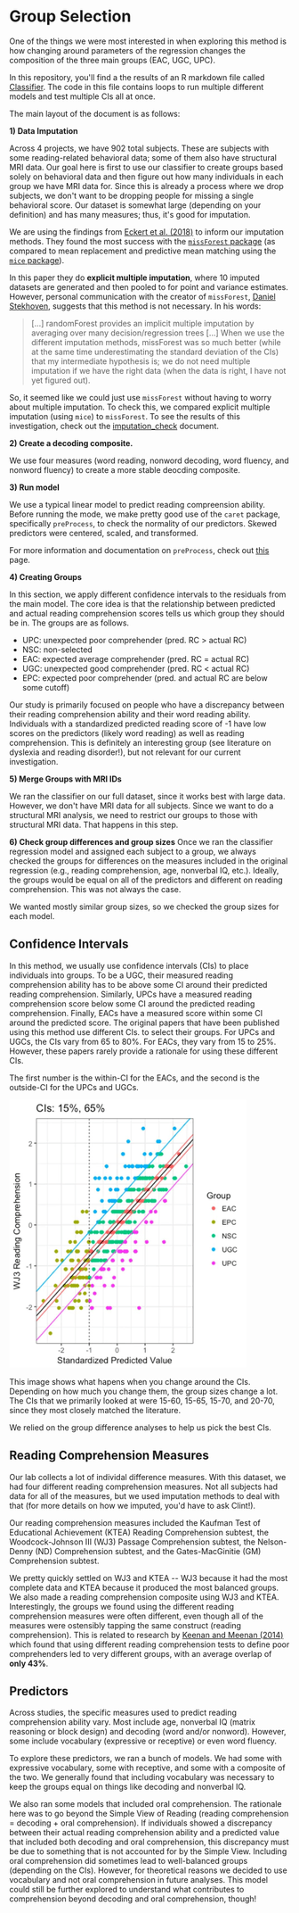 # Group Selection

One of the things we were most interested in when exploring this method is how changing around parameters of the regression changes the composition of the three main groups (EAC, UGC, UPC).

In this repository, you'll find a the results of an R markdown file called [Classifier](./Classifier.md). The code in this file contains loops to run multiple different models and test multiple CIs all at once.

The main layout of the document is as follows:

**1) Data Imputation** 

Across 4 projects, we have 902 total subjects. These are subjects with some reading-related behavioral data; some of them also have structural MRI data. Our goal here is first to use our classifier to create groups based solely on behavioral data and then figure out how many individuals in each group we have MRI data for. Since this is already a process where we drop subjects, we don't want to be dropping people for missing a single behavioral score. Our dataset is somewhat large (depending on your definition) and has many measures; thus, it's good for imputation. 

We are using the findings from [Eckert et al. (2018)](https://www.frontiersin.org/articles/10.3389/fpsyg.2018.00644/full) to inform our imputation methods. They found the most success with the [`missForest` package](https://cran.r-project.org/web/packages/missForest/index.html) (as compared to mean replacement and predictive mean matching using the [`mice` package](https://cran.r-project.org/web/packages/mice/index.html)). 

In this paper they do **explicit multiple imputation**, where 10 imputed datasets are generated and then pooled to for point and variance estimates. However, personal communication with the creator of `missForest`, [Daniel Stekhoven](https://www.sib.swiss/stekhoven-daniel), suggests that this method is not necessary. In his words:

> [...] randomForest provides an implicit multiple imputation by averaging over many decision/regression trees [...] When we use the different imputation methods, missForest was so much better (while at the same time underestimating the standard deviation of the CIs) that my intermediate hypothesis is; we do not need multiple imputation if we have the right data (when the data is right, I have not yet figured out).

So, it seemed like we could just use `missForest` without having to worry about multiple imputation. To check this, we compared explicit multiple imputation (using `mice`) to `missForest`. To see the results of this investigation, check out the [imputation_check](./imputation_check.md) document.

**2) Create a decoding composite.**

We use four measures (word reading, nonword decoding, word fluency, and nonword fluency) to create a more stable deocding composite. 

**3) Run model**

We use a typical linear model to predict reading compreension ability. Before running the mode, we make pretty good use of the `caret` package, specifically `preProcess`, to check the normality of our predictors. Skewed predictors were centered, scaled, and transformed.

For more information and documentation on `preProcess`, check out [this](https://topepo.github.io/caret/pre-processing.html) page.

**4) Creating Groups**

In this section, we apply different confidence intervals to the residuals from the main model. The core idea is that the relationship between predicted and actual reading comprehension scores tells us which group they should be in. The groups are as follows.

* UPC: unexpected poor comprehender (pred. RC > actual RC)
* NSC: non-selected
* EAC: expected average comprehender (pred. RC = actual RC)
* UGC: unexpected good comprehender (pred. RC < actual RC)
* EPC: expected poor comprehender (pred. and actual RC are below some cutoff)

Our study is primarily focused on people who have a discrepancy between their reading comprehension ability and their word reading ability. Individuals with a standardized predicted reading score of -1 have low scores on the predictors (likely word reading) as well as reading comprehension. This is definitely an interesting group (see literature on dyslexia and reading disorder!), but not relevant for our current investigation. 

**5) Merge Groups with MRI IDs**

We ran the classifier on our full dataset, since it works best with large data. However, we don't have MRI data for all subjects. Since we want to do a structural MRI analysis, we need to restrict our groups to those with structural MRI data. That happens in this step.

**6) Check group differences and group sizes**
Once we ran the classifier regression model and assigned each subject to a group, we always checked the groups for differences on the measures included in the original regression (e.g., reading comprehension, age, nonverbal IQ, etc.). Ideally, the groups would be equal on all of the predictors and different on reading comprehension. This was not always the case.

We wanted mostly similar group sizes, so we checked the group sizes for each model.


## Confidence Intervals

In this method, we usually use confidence intervals (CIs) to place individuals into groups. To be a UGC, their measured reading comprehension ability has to be above some CI around their predicted reading comprehension. Similarly, UPCs have a measured reading comprehension score below some CI around the predicted reading comprehension. Finally, EACs have a measured score within some CI around the predicted score.  The original papers that have been published using this method use different CIs. to select their groups. For UPCs and UGCs, the CIs vary from 65 to 80%. For EACs, they vary from 15 to 25%. However, these papers rarely provide a rationale for using these different CIs.

The first number is the within-CI for the EACs, and the second is the outside-CI for the UPCs and UGCs.

<img src="./Images/animate.gif"> 

This image shows what hapens when you change around the CIs. Depending on how much you change them, the group sizes change a lot. The CIs that we primarily looked at were 15-60, 15-65, 15-70, and 20-70, since they most closely matched the literature. 

We relied on the group difference analyses to help us pick the best CIs.


## Reading Comprehension Measures

Our lab collects a lot of individal difference measures. With this dataset, we had four different reading comprehension measures. Not all subjects had data for all of the measures, but we used imputation methods to deal with that (for more details on how we imputed, you'd have to ask Clint!). 

Our reading comprehension measures included the Kaufman Test of Educational Achievement (KTEA) Reading Comprehension subtest, the Woodcock-Johnson III (WJ3) Passage Comprehension subtest, the Nelson-Denny (ND) Comprehension subtest, and the Gates-MacGinitie (GM) Comprehension subtest. 

We pretty quickly settled on WJ3 and KTEA -- WJ3 because it had the most complete data and KTEA because it produced the most balanced groups. We also made a reading comprehension composite using WJ3 and KTEA. Interestingly, the groups we found using the different reading comprehension measures were often different, even though all of the measures were ostensibly tapping the same construct (reading comprehension). This is related to research by [Keenan and Meenan (2014)](http://journals.sagepub.com/doi/full/10.1177/0022219412439326) which found that using different reading comprehension tests to define poor comprehenders led to very different groups, with an average overlap of **only 43%**.

## Predictors

Across studies, the specific measures used to predict reading comprehension ability vary. Most include age, nonverbal IQ (matrix reasoning or block design) and decoding (word and/or nonword). However, some include vocabulary (expressive or receptive) or even word fluency.

To explore these predictors, we ran a bunch of models. We had some with expressive vocabulary, some with receptive, and some with a composite of the two. We generally found that including vocabulary was necessary to keep the groups equal on things like decoding and nonverbal IQ.

We also ran some models that included oral comprehension. The rationale here was to go beyond the Simple View of Reading (reading comprehension = decoding + oral comprehension). If individuals showed a discrepancy between their actual reading comprehension ability and a predicted value that included both decoding and oral comprehension, this discrepancy must be due to something that is not accounted for by the Simple View. Including oral comprehension did sometimes lead to well-balanced groups (depending on the CIs). However, for theoretical reasons we decided to use vocabulary and not oral comprehension in future analyses. This model could still be further explored to understand what contributes to comprehension beyond decoding and oral comprehension, though!
